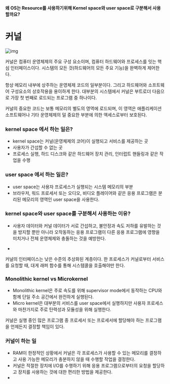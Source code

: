 **왜 OS는 Resource를 사용하기위해 Kernel space와 user space로 구분해서 사용할까요?**



# 커널



![img](https://upload.wikimedia.org/wikipedia/commons/thumb/8/8f/Kernel_Layout.svg/220px-Kernel_Layout.svg.png)



커널은 컴퓨터 운영체제의 주요 구성 요소이며, 컴퓨터 하드웨어와 프로세스를 잇는 핵심 인터페이스이다. 시스템의 모든 것(하드웨어의 모든 주요 기능)을 완벽하게 제어한다.

항상 메모리 내부에 상주하는 운영체제 코드의 일부분이다. 그리고 하드웨어와 소프트웨어 구성요소의 상호작용을 용이하게 한다. 대부분의 시스템에서 커널은 부트로더 다음으로 가장 첫 번째로 로드되는 프로그램 중 하나이다. 

커널의 중요한 코드는 보통 메모리의 별도의 영역에 로드되며, 이 영역은 애플리케이션 소프트웨어나 기타 운영체제의 덜 중요한 부분에 의한 액세스로부터 보호된다.



### kernel space 에서 하는 일은?

* kernel space는 커널(운영체제의 코어)이 실행되고 서비스를 제공하는 곳
* 사용자가 간섭할 수 없는 곳
* 프로세스 실행, 하드 디스크와 같은 하드웨어 장치 관리, 인터럽트 핸들링과 같은 작업을 수행



### user space 에서 하는 일은?

* user space는 사용자 프로세스가 실행되는 시스템 메모리의 부분
* 브라우저, 워드 프로세서 또는 오디오, 비디오 플레이어와 같은 응용 프로그램은 분리된 메모리의 영역인 user space을 사용한다.



### kernel space와 user space를 구분해서 사용하는 이유?

* 사용자 데이터와 커널 데이터가 서로 간섭하고, 불안정과 속도 저하를 유발하는 것을 방지할 뿐만 아니라 오작동하는 응용 프로그램이 다른 응용 프로그램에 영향을 미치거나 전체 운영체제와 충돌하는 것을 예방한다.

* 

커널의 인터페이스는 낮은 수준의 추상화된 계층이다. 한 프로세스가 커널로부터 서비스를 요청할 때, 대게 래퍼 함수를 통해 시스템콜을 호출해야만 한다.



### Monolithic kernel vs Microkernel

* Monolithic kernel은 주로 속도를 위해 supervisor mode에서 동작하는 CPU와 함께 단일 주소 공간에서 완전하게 실행된다.
* Micro kernel은 대부분의 서비스를 user space에서 실행하지만 사용자 프로세스와 마찬가지로 주로 탄력성과 모듈성을 위해 실행한다.



커널은 실행 중인 많은 프로그램 중 프로세서 또는 프로세서에 할당해야 하는 프로그램을 언제든지 결정할 책임이 있다.



### 커널이 하는 일

* RAM이 한정적인 상황에서 커널은 각 프로세스가 사용할 수 있는 메모리를 결정하고 사용 가능한 메모리가 충분하지 않을 때 수행할 작업을 결정한다.
* 커널은 적절한 장치에 I/O를 수행하기 위해 응용 프로그램으로부터의 요청을 할당하고 장치를 사용하는 것에 대한 편리한 방법을 제공한다.
* 
